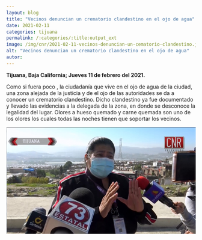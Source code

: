 ```yaml
---
layout: blog
title: "Vecinos denuncian un crematorio clandestino en el ojo de agua"
date: 2021-02-11
categories: tijuana
permalink: /:categories/:title:output_ext
image: /img/cnr/2021-02-11-vecinos-denuncian-un-cematorio-clandestino.jpg
alt: "Vecinos denuncian un crematorio clandestino en el ojo de agua"
autor:
---
```


**Tijuana, Baja California; Jueves 11 de febrero del 2021.** 

Como si fuera poco , la ciudadanía que vive en el ojo de agua de la ciudad, una zona alejada de la justicia y de el ojo de las autoridades  se da a conocer un crematorio clandestino. Dicho clandestino ya fue documentado y llevado las evidencias a la delegada de la zona, en donde se desconoce la legalidad del lugar. Olores a hueso quemado y carne quemada son uno de los olores los cuales todas las noches tienen que soportar  los vecinos.

<div id="carouselExampleSlidesOnly" class="carousel slide" data-ride="carousel">
  <div class="carousel-inner">
    <div class="carousel-item active">
       <img class="d-block w-100" src="/img/cnr/2021-02-11-vecinos-denuncian-un-cematorio-clandestino.jpg" loading="lazy"  alt="Vecinos denuncian un crematorio clandestino en el ojo de agua">
    </div>
  </div>
</div>
